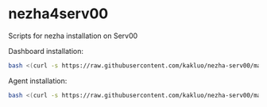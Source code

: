 # nezha4serv00
 Scripts for nezha installation on Serv00

Dashboard installation:
```bash
bash <(curl -s https://raw.githubusercontent.com/kakluo/nezha-serv00/main/install-dashboard.sh)
```

Agent installation:
```bash
bash <(curl -s https://raw.githubusercontent.com/kakluo/nezha-serv00/main/install-agent.sh)
```
